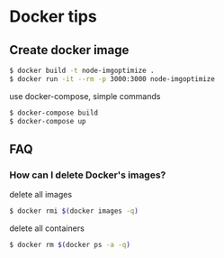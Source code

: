 # Docker tips

## Create docker image

```bash
$ docker build -t node-imgoptimize .
$ docker run -it --rm -p 3000:3000 node-imgoptimize
```

use docker-compose, simple commands

```bash
$ docker-compose build
$ docker-compose up
```

## FAQ

### How can I delete Docker's images?

delete all images

```bash
$ docker rmi $(docker images -q)
```

delete all containers

```bash
$ docker rm $(docker ps -a -q)
```
